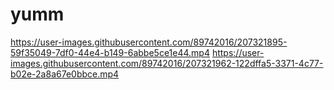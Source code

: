 # yumm

https://user-images.githubusercontent.com/89742016/207321895-59f35049-7df0-44e4-b149-6abbe5ce1e44.mp4
https://user-images.githubusercontent.com/89742016/207321962-122dffa5-3371-4c77-b02e-2a8a67e0bbce.mp4

